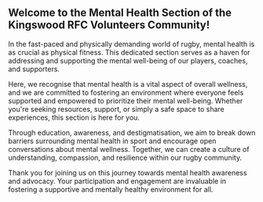 ## Welcome to the Mental Health Section of the Kingswood RFC Volunteers Community!

In the fast-paced and physically demanding world of rugby, mental health is as crucial as physical fitness. This dedicated section serves as a haven for addressing and supporting the mental well-being of our players, coaches, and supporters.

Here, we recognise that mental health is a vital aspect of overall wellness, and we are committed to fostering an environment where everyone feels supported and empowered to prioritize their mental well-being. Whether you're seeking resources, support, or simply a safe space to share experiences, this section is here for you.

Through education, awareness, and destigmatisation, we aim to break down barriers surrounding mental health in sport and encourage open conversations about mental wellness. Together, we can create a culture of understanding, compassion, and resilience within our rugby community.

Thank you for joining us on this journey towards mental health awareness and advocacy. Your participation and engagement are invaluable in fostering a supportive and mentally healthy environment for all.